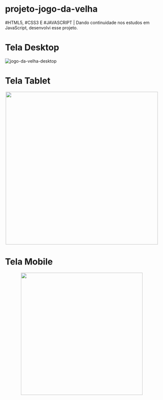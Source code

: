 # projeto-jogo-da-velha
 #HTML5, #CSS3 E #JAVASCRIPT | Dando continuidade nos estudos em JavaScript, desenvolvi esse projeto. 

<div>
 <h1><strong>Tela Desktop</strong></h1>
</div>

![jogo-da-velha-desktop](https://user-images.githubusercontent.com/80265794/186425509-54a0ae44-441b-4a1c-9051-871bbf57c520.png)


<div>
 <h1><strong>Tela Tablet</strong></h1>
</div>

<div align="center">
 <img src="https://user-images.githubusercontent.com/80265794/186425629-6ae4f3e8-462e-47f2-b089-efe2334e9c5a.png" width="500px"/>
</div>

<div>
 <h1><strong>Tela Mobile</strong></h1>
</div>

<div align="center">
 <img src="https://user-images.githubusercontent.com/80265794/186425730-c68e473d-4d25-4791-9813-da7b2cf9eda6.png" width="400px"/>
</div>
